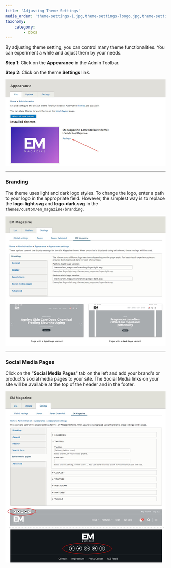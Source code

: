 ```yaml
---
title: 'Adjusting Theme Settings'
media_order: 'theme-settings-1.jpg,theme-settings-loogo.jpg,theme-settings-social-pages.jpg'
taxonomy:
    category:
        - docs
---
```


By adjusting theme setting, you can control many theme functionalities. You can experiment a while and adjust them by your needs.

**Step 1**: Click on the **Appearance**  in the Admin Toolbar.

**Step 2**: Click on the theme **Settings** link.

![](theme-settings-1.jpg)

<hr>

### Branding

The theme uses light and dark logo styles. To change the logo, enter a path to your logo in the appropriate field. However, the simplest way is to replace the **logo-light.svg** and **logo-dark.svg** in the `themes/custom/em_magazine/branding`.

![](theme-settings-loogo.jpg)

<hr>

### Social Media Pages

Click on the "**Social Media Pages**" tab on the left and add your brand's or product's social media pages to your site. The Social Media links on your site will be available at the top of the header and in the footer.

![](theme-settings-social-pages.jpg)

